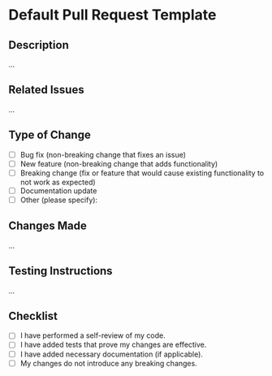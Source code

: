 # Default Pull Request Template

## Description

<!-- Provide a brief description of the changes introduced by this pull request. -->

...

## Related Issues

<!-- Link related issues using `Closes #issue_number`, `Fixes #issue_number`, etc. -->

...

## Type of Change

<!-- Mark the relevant box with an "x". -->

- [ ] Bug fix (non-breaking change that fixes an issue)
- [ ] New feature (non-breaking change that adds functionality)
- [ ] Breaking change (fix or feature that would cause existing functionality to not work as expected)
- [ ] Documentation update
- [ ] Other (please specify):

## Changes Made

<!-- List specific changes introduced in this pull request. -->

...

## Testing Instructions

<!-- Provide clear testing instructions for reviewers. -->

...

## Checklist

- [ ] I have performed a self-review of my code.
- [ ] I have added tests that prove my changes are effective.
- [ ] I have added necessary documentation (if applicable).
- [ ] My changes do not introduce any breaking changes.

